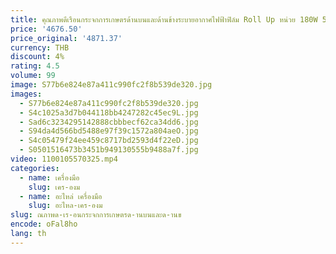 ```yaml
---
title: คุณภาพดีเรือนกระจกการเกษตรด้านบนและด้านข้างระบายอากาศไฟฟ้าฟิล์ม Roll Up หน่วย 180W 50W 80W 100W พร้อมอุปกรณ์ปีนเขา
price: '4676.50'
price_original: '4871.37'
currency: THB
discount: 4%
rating: 4.5
volume: 99
image: S77b6e824e87a411c990fc2f8b539de320.jpg
images:
  - S77b6e824e87a411c990fc2f8b539de320.jpg
  - S4c1025a3d7b044118bb4247282c45ec9L.jpg
  - Sad6c3234295142888cbbbecf62ca34dd6.jpg
  - S94da4d566bd5488e97f39c1572a804aeO.jpg
  - S4c05479f24ee459c8717bd2593d4f22eD.jpg
  - S0501516473b3451b949130555b9488a7f.jpg
video: 1100105570325.mp4
categories:
  - name: เครื่องมือ
    slug: เคร-องม
  - name: อะไหล่ เครื่องมือ
    slug: อะไหล-เคร-องม
slug: ณภาพด-เร-อนกระจกการเกษตรด-านบนและด-านข
encode: oFal8ho
lang: th
---
```

  
